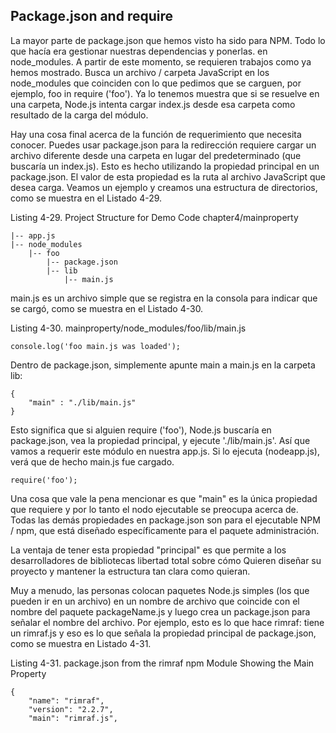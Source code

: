 ## Package.json and require

La mayor parte de package.json que hemos visto ha sido para NPM. 
Todo lo que hacía era gestionar nuestras dependencias y ponerlas.
en node_modules. A partir de este momento, se requieren trabajos 
como ya hemos mostrado. Busca un archivo / carpeta JavaScript
en los node_modules que coinciden con lo que pedimos que se carguen, 
por ejemplo, foo in require ('foo'). Ya lo tenemos
muestra que si se resuelve en una carpeta, Node.js intenta cargar 
index.js desde esa carpeta como resultado de la carga del módulo.

Hay una cosa final acerca de la función de requerimiento que necesita 
conocer. Puedes usar package.json para
la redirección requiere cargar un archivo diferente desde una carpeta 
en lugar del predeterminado (que buscaría un index.js). Esto es
hecho utilizando la propiedad principal en un package.json. 
El valor de esta propiedad es la ruta al archivo JavaScript que desea
carga. Veamos un ejemplo y creamos una estructura de directorios, como se muestra en el Listado 4-29.

Listing 4-29. Project Structure for Demo Code chapter4/mainproperty

```
|-- app.js
|-- node_modules
    |-- foo
        |-- package.json
        |-- lib
            |-- main.js
```

main.js es un archivo simple que se registra en la consola para indicar que se cargó, como se muestra en el Listado 4-30.

Listing 4-30. mainproperty/node_modules/foo/lib/main.js

```
console.log('foo main.js was loaded');
```

Dentro de package.json, simplemente apunte main a main.js en la carpeta lib:

```
{
    "main" : "./lib/main.js"
}
```


Esto significa que si alguien require ('foo'), 
Node.js buscaría en package.json, vea la propiedad principal,
y ejecute './lib/main.js'. Así que vamos a requerir este módulo 
en nuestra app.js. Si lo ejecuta (node ​​app.js), verá que
de hecho main.js fue cargado.

```
require('foo');
```

Una cosa que vale la pena mencionar es que "main" es la única propiedad 
que requiere y por lo tanto el nodo ejecutable se preocupa
acerca de. Todas las demás propiedades en package.json 
son para el ejecutable NPM / npm, que está diseñado específicamente para el paquete
administración.

La ventaja de tener esta propiedad "principal" es que permite 
a los desarrolladores de bibliotecas libertad total sobre cómo
Quieren diseñar su proyecto y mantener la estructura tan clara como quieran.

Muy a menudo, las personas colocan paquetes Node.js simples 
(los que pueden ir en un archivo) en un nombre de archivo que
coincide con el nombre del paquete packageName.js y 
luego crea un package.json para señalar el nombre del archivo. Por ejemplo,
esto es lo que hace rimraf: tiene un rimraf.js y eso es 
lo que señala la propiedad principal de package.json, como se muestra en
Listado 4-31.

Listing 4-31. package.json from the rimraf npm Module Showing the Main Property

```
{
    "name": "rimraf",
    "version": "2.2.7",
    "main": "rimraf.js",
```






